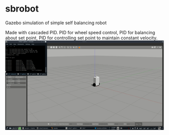 # sbrobot
Gazebo simulation of simple self balancing robot

Made with cascaded PID. PID for wheel speed control, PID for balancing about set point, PID for controlling set point to maintain constant velocity.
![Alt Text](selfbalancing.gif)
